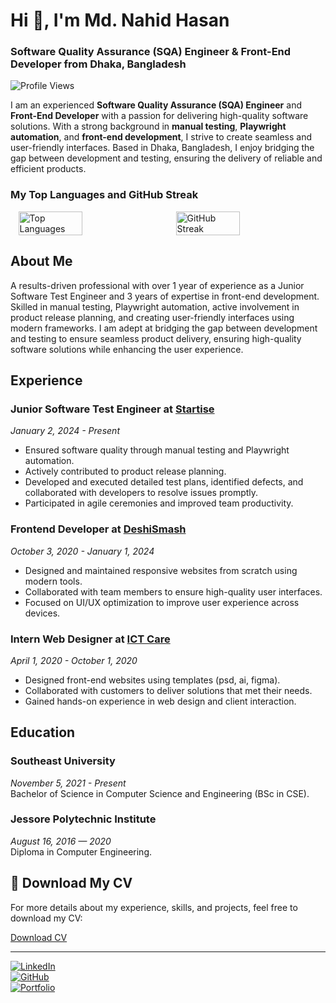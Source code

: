 # Hi 👋, I'm Md. Nahid Hasan

### Software Quality Assurance (SQA) Engineer & Front-End Developer from Dhaka, Bangladesh

![Profile Views](https://komarev.com/ghpvc/?username=nahidthenh&label=Profile%20views&color=0e75b6&style=flat)

I am an experienced **Software Quality Assurance (SQA) Engineer** and **Front-End Developer** with a passion for delivering high-quality software solutions. With a strong background in **manual testing**, **Playwright automation**, and **front-end development**, I strive to create seamless and user-friendly interfaces. Based in Dhaka, Bangladesh, I enjoy bridging the gap between development and testing, ensuring the delivery of reliable and efficient products.

### My Top Languages and GitHub Streak

<div style="display: flex; justify-content: space-around; align-items: center;">
    <img src="https://github-readme-stats.vercel.app/api/top-langs?username=nahidthenh&show_icons=true&locale=en&layout=compact" alt="Top Languages" width="45%" />
    <img src="https://github-readme-streak-stats.herokuapp.com/?user=nahidthenh&" alt="GitHub Streak" width="45%" />
</div>

## About Me

A results-driven professional with over 1 year of experience as a Junior Software Test Engineer and 3 years of expertise in front-end development. Skilled in manual testing, Playwright automation, active involvement in product release planning, and creating user-friendly interfaces using modern frameworks. I am adept at bridging the gap between development and testing to ensure seamless product delivery, ensuring high-quality software solutions while enhancing the user experience.

## Experience

### Junior Software Test Engineer at [Startise](https://startise.com/)
*January 2, 2024 - Present*  
- Ensured software quality through manual testing and Playwright automation.  
- Actively contributed to product release planning.  
- Developed and executed detailed test plans, identified defects, and collaborated with developers to resolve issues promptly.  
- Participated in agile ceremonies and improved team productivity.

### Frontend Developer at [DeshiSmash](https://deshismash.com/)
*October 3, 2020 - January 1, 2024*  
- Designed and maintained responsive websites from scratch using modern tools.  
- Collaborated with team members to ensure high-quality user interfaces.  
- Focused on UI/UX optimization to improve user experience across devices.

### Intern Web Designer at [ICT Care](https://ictcare.com.bd/)
*April 1, 2020 - October 1, 2020*  
- Designed front-end websites using templates (psd, ai, figma).  
- Collaborated with customers to deliver solutions that met their needs.  
- Gained hands-on experience in web design and client interaction.

## Education

### Southeast University
*November 5, 2021 - Present*  
Bachelor of Science in Computer Science and Engineering (BSc in CSE).

### Jessore Polytechnic Institute
*August 16, 2016 — 2020*  
Diploma in Computer Engineering.

## 📄 Download My CV

For more details about my experience, skills, and projects, feel free to download my CV:

[Download CV](https://docs.google.com/document/d/1RqhcloQ2NkEc9BtR8IlTtKlGWdhjTPrpyHLXuLYsREA/edit?tab=t.0)

---

[![LinkedIn](https://img.shields.io/badge/LinkedIn-0077B5?style=for-the-badge&logo=linkedin&logoColor=white)](https://www.linkedin.com/in/nahidthenh)  
[![GitHub](https://img.shields.io/badge/GitHub-333?style=for-the-badge&logo=github&logoColor=white)](https://www.github.com/nahidthenh)  
[![Portfolio](https://img.shields.io/badge/Portfolio-000000?style=for-the-badge&logo=briefcase&logoColor=white)](https://mdnahidhasan.vercel.app/)

